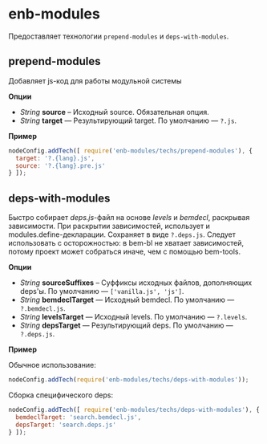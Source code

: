 enb-modules
===========

Предоставляет технологии `prepend-modules` и `deps-with-modules`.

prepend-modules
---------------

Добавляет js-код для работы модульной системы

**Опции**
* *String* **source** – Исходный source. Обязательная опция.
* *String* **target** — Результирующий target. По умолчанию — `?.js`.

**Пример**

```javascript
nodeConfig.addTech([ require('enb-modules/techs/prepend-modules'), {
  target: '?.{lang}.js',
  source: '?.{lang}.pre.js'
} ]);
```

deps-with-modules
-----------------

Быстро собирает *deps.js*-файл на основе *levels* и *bemdecl*, раскрывая зависимости.
При раскрытии зависимостей, использует и modules.define-декларации.
Сохраняет в виде `?.deps.js`.
Следует использовать с осторожностью: в bem-bl не хватает зависимостей, потому проект может собраться иначе, чем с помощью bem-tools.

**Опции**
* *String* **sourceSuffixes** – Суффиксы исходных файлов, дополняющих deps'ы. По умолчанию — `['vanilla.js', 'js']`.
* *String* **bemdeclTarget** — Исходный bemdecl. По умолчанию — `?.bemdecl.js`.
* *String* **levelsTarget** — Исходный levels. По умолчанию — `?.levels`.
* *String* **depsTarget** — Результирующий deps. По умолчанию — `?.deps.js`.

**Пример**

Обычное использование:
```javascript
nodeConfig.addTech(require('enb-modules/techs/deps-with-modules'));
```

Сборка специфического deps:
```javascript
nodeConfig.addTech([ require('enb-modules/techs/deps-with-modules'), {
  bemdeclTarget: 'search.bemdecl.js',
  depsTarget: 'search.deps.js'
} ]);
```
